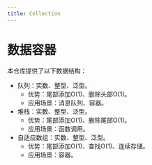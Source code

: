 ```yaml
---
title: Collection
---
```


# 数据容器

本仓库提供了以下数据结构：

* 队列：实数、整型、泛型。
  * 优势：尾部添加O(1)、删除头部O(1)。
  * 应用场景：消息队列、容器。
* 堆栈：实数、整型、泛型。
  * 优势：尾部添加O(1)、删除尾部O(1)。
  * 应用场景：函数调用。
* 自适应数组：实数、整型、泛型。
  * 优势：尾部添加O(1)、查找O(1)、连续存储。
  * 应用场景：容器。
